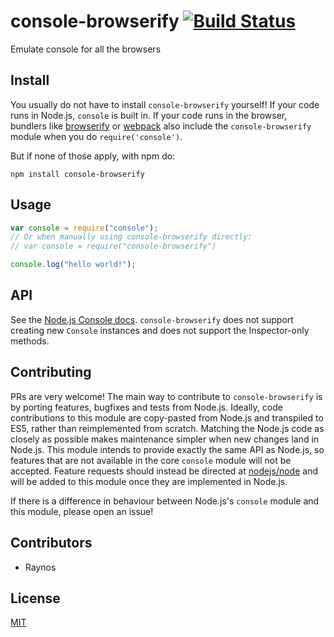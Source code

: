 # console-browserify [![Build Status](https://travis-ci.org/browserify/console-browserify.png?branch=master)](https://travis-ci.org/browserify/console-browserify)

Emulate console for all the browsers

## Install

You usually do not have to install `console-browserify` yourself! If your code runs in Node.js, `console` is built in. If your code runs in the browser, bundlers like [browserify](https://github.com/browserify/browserify) or [webpack](https://github.com/webpack/webpack) also include the `console-browserify` module when you do `require('console')`.

But if none of those apply, with npm do:

```
npm install console-browserify
```

## Usage

```js
var console = require("console");
// Or when manually using console-browserify directly:
// var console = require("console-browserify")

console.log("hello world!");
```

## API

See the [Node.js Console docs](https://nodejs.org/api/console.html). `console-browserify` does not support creating new `Console` instances and does not support the Inspector-only methods.

## Contributing

PRs are very welcome! The main way to contribute to `console-browserify` is by porting features, bugfixes and tests from Node.js. Ideally, code contributions to this module are copy-pasted from Node.js and transpiled to ES5, rather than reimplemented from scratch. Matching the Node.js code as closely as possible makes maintenance simpler when new changes land in Node.js.
This module intends to provide exactly the same API as Node.js, so features that are not available in the core `console` module will not be accepted. Feature requests should instead be directed at [nodejs/node](https://github.com/nodejs/node) and will be added to this module once they are implemented in Node.js.

If there is a difference in behaviour between Node.js's `console` module and this module, please open an issue!

## Contributors

- Raynos

## License

[MIT](./LICENSE)
